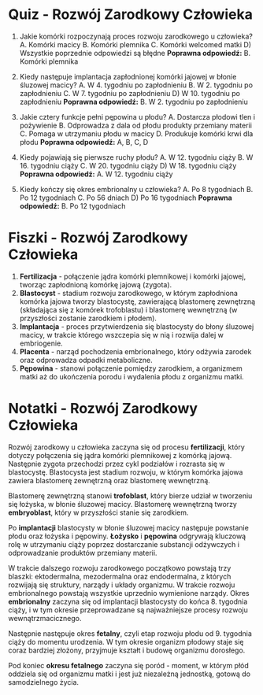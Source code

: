  # Quiz - Rozwój Zarodkowy Człowieka

1. Jakie komórki rozpoczynają proces rozwoju zarodkowego u człowieka?
   A. Komórki macicy
   B. Komórki plemnika
   C. Komórki welcomed matki
   D) Wszystkie poprzednie odpowiedzi są błędne
   **Poprawna odpowiedź:** B. Komórki plemnika

2. Kiedy następuje implantacja zapłodnionej komórki jajowej w błonie śluzowej macicy?
   A. W 4. tygodniu po zapłodnieniu
   B. W 2. tygodniu po zapłodnieniu
   C. W 7. tygodniu po zapłodnieniu
   D) W 10. tygodniu po zapłodnieniu
   **Poprawna odpowiedź:** B. W 2. tygodniu po zapłodnieniu

3. Jakie cztery funkcje pełni pępowina u płodu?
   A. Dostarcza płodowi tlen i pożywienie
   B. Odprowadza z dala od płodu produkty przemiany materii
   C. Pomaga w utrzymaniu płodu w macicy
   D. Produkuje komórki krwi dla płodu
   **Poprawna odpowiedź:** A, B, C, D

4. Kiedy pojawiają się pierwsze ruchy płodu?
   A. W 12. tygodniu ciąży
   B. W 16. tygodniu ciąży
   C. W 20. tygodniu ciąży
   D) W 18. tygodniu ciąży
   **Poprawna odpowiedź:** A. W 12. tygodniu ciąży

5. Kiedy kończy się okres embrionalny u człowieka?
   A. Po 8 tygodniach
   B. Po 12 tygodniach
   C. Po 56 dniach
   D) Po 16 tygodniach
   **Poprawna odpowiedź:** B. Po 12 tygodniach

# Fiszki - Rozwój Zarodkowy Człowieka

1. **Fertilizacja** - połączenie jądra komórki plemnikowej i komórki jajowej, tworząc zapłodnioną komórkę jajową (zygota).
2. **Blastocyst** - stadium rozwoju zarodkowego, w którym zapłodniona komórka jajowa tworzy blastocystę, zawierającą blastomerę zewnętrzną (składająca się z komórek trofoblastu) i blastomerę wewnętrzną (w przyszłości zostanie zarodkiem i płodem).
3. **Implantacja** - proces przytwierdzenia się blastocysty do błony śluzowej macicy, w trakcie którego wszczepia się w nią i rozwija dalej w embriogenie.
4. **Placenta** - narząd pochodzenia embrionalnego, który odżywia zarodek oraz odprowadza odpadki metaboliczne.
5. **Pępowina** - stanowi połączenie pomiędzy zarodkiem, a organizmem matki aż do ukończenia porodu i wydalenia płodu z organizmu matki.

# Notatki - Rozwój Zarodkowy Człowieka

Rozwój zarodkowy u człowieka zaczyna się od procesu **fertilizacji**, który dotyczy połączenia się jądra komórki plemnikowej z komórką jajową. Następnie zygota przechodzi przez cykl podziałów i rozrasta się w blastocystę. Blastocysta jest stadium rozwoju, w którym komórka jajowa zawiera blastomerę zewnętrzną oraz blastomerę wewnętrzną.

Blastomerę zewnętrzną stanowi **trofoblast**, który bierze udział w tworzeniu się łożyska, w błonie śluzowej macicy. Blastomerę wewnętrzną tworzy **embryoblast**, który w przyszłości stanie się zarodkiem.

Po **implantacji** blastocysty w błonie śluzowej macicy następuje powstanie płodu oraz łożyska i pępowiny. **Łożysko** i **pępowina** odgrywają kluczową rolę w utrzymaniu ciąży poprzez dostarczanie substancji odżywczych i odprowadzanie produktów przemiany materii.

W trakcie dalszego rozwoju zarodkowego początkowo powstają trzy blaszki: ektodermalna, mezodermalna oraz endodermalna, z których rozwijają się struktury, narządy i układy organizmu. W trakcie rozwoju embrionalnego powstają wszystkie uprzednio wymienione narządy. Okres **embrionalny** zaczyna się od implantacji blastocysty do końca 8. tygodnia ciąży, i w tym okresie przeprowadzane są najważniejsze procesy rozwoju wewnątrzmacicznego.

Następnie następuje okres **fetalny**, czyli etap rozwoju płodu od 9. tygodnia ciąży do momentu urodzenia. W tym okresie organizm płodowy staje się coraz bardziej złożony, przyjmuje kształt i budowę organizmu dorosłego.

Pod koniec **okresu fetalnego** zaczyna się poród - moment, w którym płód oddziela się od organizmu matki i jest już niezależną jednostką, gotową do samodzielnego życia.
